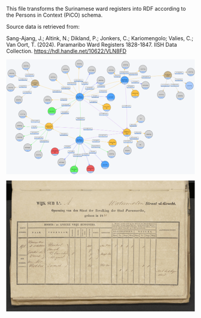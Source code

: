 This file transforms the Surinamese ward registers into RDF according to the Persons in Context (PiCO) schema. 

Source data is retrieved from: 

Sang-Ajang, J.; Altink, N.; Dikland, P.; Jonkers, C.; Kariomengolo; Valies, C.; Van Oort, T. (2024). Paramaribo Ward Registers 1828-1847. IISH Data Collection. https://hdl.handle.net/10622/VLN8FD

![alt text](Images/Schema.png)

![alt text](Images/Example-NL-HaNA_1.05.08.01_652_0233.jpg)

